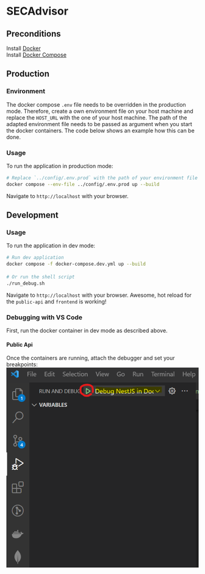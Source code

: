 # SECAdvisor
## Preconditions

Install [Docker](https://www.docker.com/)  
Install [Docker Compose](https://docs.docker.com/compose/install/) 

## Production

### Environment

The docker compose `.env` file needs to be overridden in the production mode. Therefore, create a own environment file on your host machine and replace the `HOST_URL` with the one of your host machine. The path of the adapted environment file needs to be passed as argument when you start the docker containers. The code below shows an example how this can be done.

### Usage

To run the application in production mode:

``` sh
# Replace `../config/.env.prod` with the path of your environment file
docker compose --env-file ../config/.env.prod up --build
```

Navigate to `http://localhost` with your browser.

## Development

### Usage

To run the application in dev mode:

``` sh
# Run dev application
docker compose -f docker-compose.dev.yml up --build

# Or run the shell script
./run_debug.sh
```

Navigate to `http://localhost` with your browser. Awesome, hot reload for the `public-api` and `frontend` is working!

### Debugging with VS Code

First, run the docker container in dev mode as described above.

#### Public Api

Once the containers are running, attach the debugger and set your breakpoints:
![Attach debugger](assets/images/attach_debugger_public-api.png)
